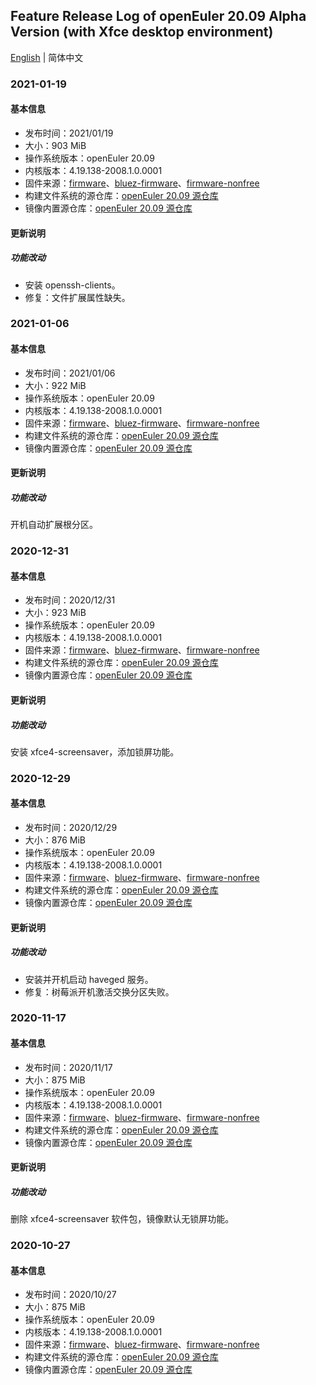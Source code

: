 ## Feature Release Log of openEuler 20.09 Alpha Version (with Xfce desktop environment)

[English](./changelog-20.09-Xfce.en.md) | 简体中文

### 2021-01-19

#### 基本信息

- 发布时间：2021/01/19
- 大小：903 MiB
- 操作系统版本：openEuler 20.09
- 内核版本：4.19.138-2008.1.0.0001
- 固件来源：[firmware](https://github.com/raspberrypi/firmware)、[bluez-firmware](https://github.com/RPi-Distro/bluez-firmware)、[firmware-nonfree](https://github.com/RPi-Distro/firmware-nonfree)
- 构建文件系统的源仓库：[openEuler 20.09 源仓库](https://repo.openeuler.org/openEuler-20.09/)
- 镜像内置源仓库：[openEuler 20.09 源仓库](https://repo.openeuler.org/openEuler-20.09/)

#### 更新说明

##### 功能改动

- 安装 openssh-clients。
- 修复：文件扩展属性缺失。

### 2021-01-06

#### 基本信息

- 发布时间：2021/01/06
- 大小：922 MiB
- 操作系统版本：openEuler 20.09
- 内核版本：4.19.138-2008.1.0.0001
- 固件来源：[firmware](https://github.com/raspberrypi/firmware)、[bluez-firmware](https://github.com/RPi-Distro/bluez-firmware)、[firmware-nonfree](https://github.com/RPi-Distro/firmware-nonfree)
- 构建文件系统的源仓库：[openEuler 20.09 源仓库](https://repo.openeuler.org/openEuler-20.09/)
- 镜像内置源仓库：[openEuler 20.09 源仓库](https://repo.openeuler.org/openEuler-20.09/)

#### 更新说明

##### 功能改动

开机自动扩展根分区。

### 2020-12-31

#### 基本信息

- 发布时间：2020/12/31
- 大小：923 MiB
- 操作系统版本：openEuler 20.09
- 内核版本：4.19.138-2008.1.0.0001
- 固件来源：[firmware](https://github.com/raspberrypi/firmware)、[bluez-firmware](https://github.com/RPi-Distro/bluez-firmware)、[firmware-nonfree](https://github.com/RPi-Distro/firmware-nonfree)
- 构建文件系统的源仓库：[openEuler 20.09 源仓库](https://repo.openeuler.org/openEuler-20.09/)
- 镜像内置源仓库：[openEuler 20.09 源仓库](https://repo.openeuler.org/openEuler-20.09/)

#### 更新说明

##### 功能改动

安装 xfce4-screensaver，添加锁屏功能。

### 2020-12-29

#### 基本信息

- 发布时间：2020/12/29
- 大小：876 MiB
- 操作系统版本：openEuler 20.09
- 内核版本：4.19.138-2008.1.0.0001
- 固件来源：[firmware](https://github.com/raspberrypi/firmware)、[bluez-firmware](https://github.com/RPi-Distro/bluez-firmware)、[firmware-nonfree](https://github.com/RPi-Distro/firmware-nonfree)
- 构建文件系统的源仓库：[openEuler 20.09 源仓库](https://repo.openeuler.org/openEuler-20.09/)
- 镜像内置源仓库：[openEuler 20.09 源仓库](https://repo.openeuler.org/openEuler-20.09/)

#### 更新说明

##### 功能改动

- 安装并开机启动 haveged 服务。
- 修复：树莓派开机激活交换分区失败。

### 2020-11-17

#### 基本信息

- 发布时间：2020/11/17
- 大小：875 MiB
- 操作系统版本：openEuler 20.09
- 内核版本：4.19.138-2008.1.0.0001
- 固件来源：[firmware](https://github.com/raspberrypi/firmware)、[bluez-firmware](https://github.com/RPi-Distro/bluez-firmware)、[firmware-nonfree](https://github.com/RPi-Distro/firmware-nonfree)
- 构建文件系统的源仓库：[openEuler 20.09 源仓库](https://repo.openeuler.org/openEuler-20.09/)
- 镜像内置源仓库：[openEuler 20.09 源仓库](https://repo.openeuler.org/openEuler-20.09/)

#### 更新说明

##### 功能改动

删除 xfce4-screensaver 软件包，镜像默认无锁屏功能。

### 2020-10-27

#### 基本信息

- 发布时间：2020/10/27
- 大小：875 MiB
- 操作系统版本：openEuler 20.09
- 内核版本：4.19.138-2008.1.0.0001
- 固件来源：[firmware](https://github.com/raspberrypi/firmware)、[bluez-firmware](https://github.com/RPi-Distro/bluez-firmware)、[firmware-nonfree](https://github.com/RPi-Distro/firmware-nonfree)
- 构建文件系统的源仓库：[openEuler 20.09 源仓库](https://repo.openeuler.org/openEuler-20.09/)
- 镜像内置源仓库：[openEuler 20.09 源仓库](https://repo.openeuler.org/openEuler-20.09/)